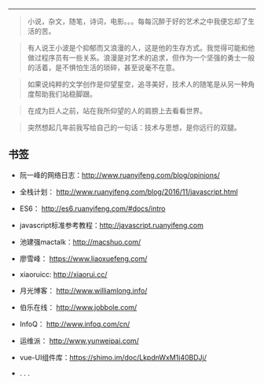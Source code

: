 
---

> 小说，杂文，随笔，诗词，电影。。。每每沉醉于好的艺术之中我便忘却了生活的苦。

> 有人说王小波是个抑郁而又浪漫的人，这是他的生存方式。我觉得可能和他做过程序员有一些关系。浪漫是对艺术的追求，但作为一个坚强的勇士一般的活着，是不惧怕生活的琐碎，甚至说毫不在意。

> 如果说纯粹的文学创作是仰望星空，追寻美好，技术人的随笔是从另一种角度帮助我们站稳脚跟。

> 在成为巨人之前，站在我所仰望的人的肩膀上去看看世界。

> 突然想起几年前我写给自己的一句话：技术与思想，是你远行的双腿。

## 书签

- 阮一峰的网络日志：http://www.ruanyifeng.com/blog/opinions/

- 全栈计划： http://www.ruanyifeng.com/blog/2016/11/javascript.html

- ES6： http://es6.ruanyifeng.com/#docs/intro

- javascript标准参考教程：http://javascript.ruanyifeng.com

- 池建强mactalk：http://macshuo.com/

- 廖雪峰： https://www.liaoxuefeng.com/

- xiaoruicc: http://xiaorui.cc/

- 月光博客： http://www.williamlong.info/

- 伯乐在线： http://www.jobbole.com/

- InfoQ： http://www.infoq.com/cn/

- 运维派： http://www.yunweipai.com/

- vue-UI组件库：https://shimo.im/doc/LkpdnWxM1j40BDJj/

- . . .

